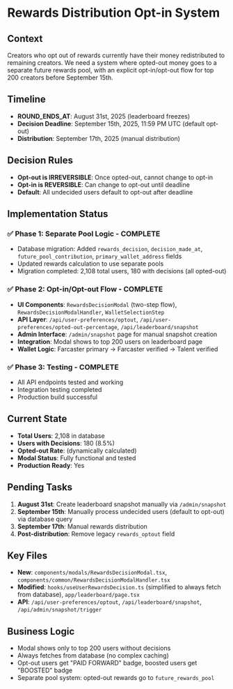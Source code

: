 # Rewards Distribution Opt-in System

## Context
Creators who opt out of rewards currently have their money redistributed to remaining creators. We need a system where opted-out money goes to a separate future rewards pool, with an explicit opt-in/opt-out flow for top 200 creators before September 15th.

## Timeline
- **ROUND_ENDS_AT**: August 31st, 2025 (leaderboard freezes)
- **Decision Deadline**: September 15th, 2025, 11:59 PM UTC (default opt-out)
- **Distribution**: September 17th, 2025 (manual distribution)

## Decision Rules
- **Opt-out is IRREVERSIBLE**: Once opted-out, cannot change to opt-in
- **Opt-in is REVERSIBLE**: Can change to opt-out until deadline
- **Default**: All undecided users default to opt-out after deadline

## Implementation Status

### ✅ Phase 1: Separate Pool Logic - COMPLETE
- Database migration: Added `rewards_decision`, `decision_made_at`, `future_pool_contribution`, `primary_wallet_address` fields
- Updated rewards calculation to use separate pools
- Migration completed: 2,108 total users, 180 with decisions (all opted-out)

### ✅ Phase 2: Opt-in/Opt-out Flow - COMPLETE
- **UI Components**: `RewardsDecisionModal` (two-step flow), `RewardsDecisionModalHandler`, `WalletSelectionStep`
- **API Layer**: `/api/user-preferences/optout`, `/api/user-preferences/opted-out-percentage`, `/api/leaderboard/snapshot`
- **Admin Interface**: `/admin/snapshot` page for manual snapshot creation
- **Integration**: Modal shows to top 200 users on leaderboard page
- **Wallet Logic**: Farcaster primary → Farcaster verified → Talent verified

### ✅ Phase 3: Testing - COMPLETE
- All API endpoints tested and working
- Integration testing completed
- Production build successful

## Current State
- **Total Users**: 2,108 in database
- **Users with Decisions**: 180 (8.5%)
- **Opted-out Rate**: (dynamically calculated)
- **Modal Status**: Fully functional and tested
- **Production Ready**: Yes

## Pending Tasks
1. **August 31st**: Create leaderboard snapshot manually via `/admin/snapshot`
2. **September 15th**: Manually process undecided users (default to opt-out) via database query
3. **September 17th**: Manual rewards distribution
4. **Post-distribution**: Remove legacy `rewards_optout` field

## Key Files
- **New**: `components/modals/RewardsDecisionModal.tsx`, `components/common/RewardsDecisionModalHandler.tsx`
- **Modified**: `hooks/useUserRewardsDecision.ts` (simplified to always fetch from database), `app/leaderboard/page.tsx`
- **API**: `/api/user-preferences/optout`, `/api/leaderboard/snapshot`, `/api/admin/snapshot/trigger`

## Business Logic
- Modal shows only to top 200 users without decisions
- Always fetches from database (no complex caching)
- Opt-out users get "PAID FORWARD" badge, boosted users get "BOOSTED" badge
- Separate pool system: opted-out rewards go to `future_rewards_pool`

